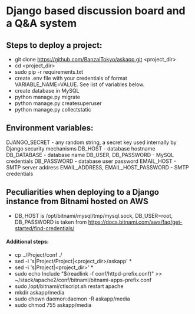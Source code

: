 # Django based discussion board and a Q&amp;A system

## Steps to deploy a project:
- git clone https://github.com/BanzaiTokyo/askapp.git <project_dir>
- cd <project_dir>
- sudo pip -r requirements.txt
- create .env file with your credentials of format VARIABLE_NAME=VALUE. See list of variables below.
- create database in MySQL
- python manage.py migrate
- python manage.py createsuperuser
- python manage.py collectstatic

## Environment variables:
DJANGO_SECRET - any random string, a secret key used internally by Django security mechanisms
DB_HOST - database hostname
DB_DATABASE - database name
DB_USER, DB_PASSWORD - MySQL credentials
DB_PASSWORD - database user password
EMAIL_HOST - SMTP server address
EMAIL_ADDRESS, EMAIL_HOST_PASSWORD - SMTP credentials

## Peculiarities when deploying to a Django instance from Bitnami hosted on AWS
- DB_HOST is /opt/bitnami/mysql/tmp/mysql.sock, DB_USER=root, DB_PASSWORD is taken from https://docs.bitnami.com/aws/faq/get-started/find-credentials/
#### Additional steps:
- cp ../Project/conf ./
- sed -i 's|Project/Project|<project_dir>/askapp' *
- sed -i 's|Project|<project_dir>' *
- sudo echo Include \"$(readlink -f conf/httpd-prefix.conf)\" >> ~/stack/apache2/conf/bitnami/bitnami-apps-prefix.conf
- sudo /opt/bitnami/ctlscript.sh restart apache
- mkdir askapp/media
- sudo chown daemon:daemon -R askapp/media
- sudo chmod 755 askapp/media


